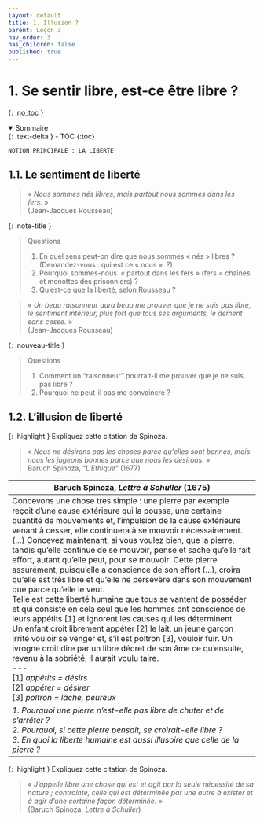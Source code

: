 ```yaml
---
layout: default
title: 1. Illusion ?
parent: Leçon 3
nav_order: 3
has_children: false
published: true
---
```

# 1. Se sentir libre, est-ce être libre ?
{: .no_toc }

<details open markdown="block">
  <summary>
    Sommaire
  </summary>
  {: .text-delta }
- TOC
{:toc}
</details>

```
NOTION PRINCIPALE : LA LIBERTÉ
```

## 1.1.  Le sentiment de liberté

> « *Nous sommes nés libres, mais partout nous sommes dans les fers.* »   
> (Jean-Jacques Rousseau)

{: .note-title }
> Questions
>
>1. En quel sens peut-on dire que nous sommes « nés » libres ? (Demandez-vous : qui est ce « nous »  ?)
>2. Pourquoi sommes-nous  « partout dans les fers » (fers = chaînes et menottes des prisonniers) ?
>3. Qu’est-ce que la liberté, selon Rousseau ?


> « *Un beau raisonneur aura beau me prouver que je ne suis pas libre, le sentiment intérieur, plus fort que tous ses arguments, le dément sans cesse.* »   
> (Jean-Jacques Rousseau)

{: .nouveau-title }
> Questions
>
>1. Comment un “raisonneur” pourrait-il me prouver que je ne suis pas libre ?
>2. Pourquoi ne peut-il pas me convaincre ?

## 1.2. L’illusion de liberté

{: .highlight }
Expliquez cette citation de Spinoza.

> « *Nous ne désirons pas les choses parce qu'elles sont bonnes, mais nous les jugeons bonnes parce que nous les désirons.* »  
> Baruch Spinoza, “*L'Ethique*“ (1677)


| Baruch Spinoza, *Lettre à Schuller* (1675)     |
| ----------------------------- |
| Concevons une chose très simple : une pierre par exemple reçoit d’une cause extérieure qui la pousse, une certaine quantité de mouvements et, l’impulsion de la cause extérieure venant à cesser, elle continuera à se mouvoir nécessairement. (...) Concevez maintenant, si vous voulez bien, que la pierre, tandis qu’elle continue de se mouvoir, pense et sache qu’elle fait effort, autant qu’elle peut, pour se mouvoir. Cette pierre assurément, puisqu’elle a conscience de son effort (...), croira qu’elle est très libre et qu’elle ne persévère dans son mouvement que parce qu’elle le veut.<br>Telle est cette liberté humaine que tous se vantent de posséder et qui consiste en cela seul que les hommes ont conscience de leurs appétits [1] et ignorent les causes qui les déterminent.<br>Un enfant croit librement appéter [2] le lait, un jeune garçon irrité vouloir se venger et, s’il est poltron [3], vouloir fuir. Un ivrogne croit dire par un libre décret de son âme ce qu’ensuite, revenu à la sobriété, il aurait voulu taire.<br>\---<br>\[1] *appétits = désirs*<br>\[2] *appéter = désirer*<br>\[3] *poltron = lâche, peureux* |
| *1. Pourquoi une pierre n’est-elle pas libre de chuter et de s’arrêter ?<br>2. Pourquoi, si cette pierre pensait, se croirait-elle libre ?<br>3. En quoi la liberté humaine est aussi illusoire que celle de la pierre ?*  |


{: .highlight }
Expliquez cette citation de Spinoza.

> « *J’appelle libre une chose qui est et agit par la seule nécessité de sa nature ; contrainte, celle qui est déterminée par une autre à exister et à agir d’une certaine façon déterminée.* »   
> (Baruch Spinoza, *Lettre à Schuller*)



